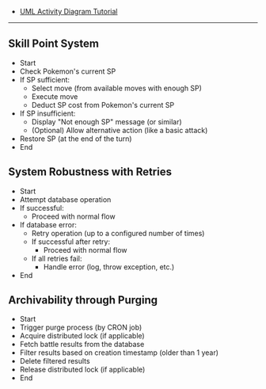 
- [UML Activity Diagram Tutorial](https://www.lucidchart.com/pages/uml-activity-diagram)

---
## Skill Point System
- Start
- Check Pokemon's current SP
- If SP sufficient:
	- Select move (from available moves with enough SP)
	- Execute move
	- Deduct SP cost from Pokemon's current SP
- If SP insufficient:
	- Display "Not enough SP" message (or similar)
	- (Optional) Allow alternative action (like a basic attack)
- Restore SP (at the end of the turn)
- End

## System Robustness with Retries
- Start
- Attempt database operation
- If successful:
	- Proceed with normal flow
- If database error:
	- Retry operation (up to a configured number of times)
	- If successful after retry:
		- Proceed with normal flow
	- If all retries fail:
		- Handle error (log, throw exception, etc.)
- End

## Archivability through Purging
- Start
- Trigger purge process (by CRON job)
- Acquire distributed lock (if applicable)
- Fetch battle results from the database
- Filter results based on creation timestamp (older than 1 year)
- Delete filtered results 
- Release distributed lock (if applicable)
- End
